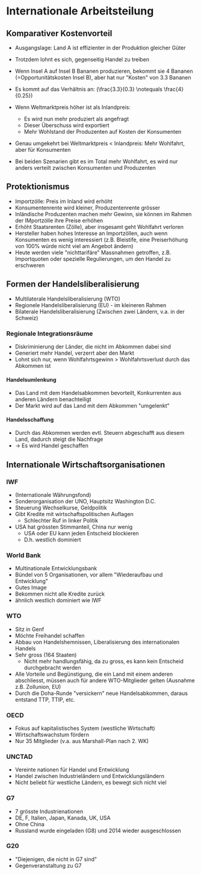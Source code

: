 # Internationale Arbeitsteilung

## Komparativer Kostenvorteil
- Ausgangslage: Land A ist effizienter in der Produktion gleicher Güter
- Trotzdem lohnt es sich, gegenseitig Handel zu treiben
- Wenn Insel A auf Insel B Bananen produzieren, bekommt sie 4 Bananen (=Opportunitätskosten Insel B), aber hat nur "Kosten" von 3.3 Bananen
- Es kommt auf das Verhältnis an: \(\frac{3.3}{0.3} \notequals \frac{4}{0.25}\)

- Wenn Weltmarktpreis höher ist als Inlandpreis:
    - Es wird nun mehr produziert als angefragt
    - Dieser Überschuss wird exportiert
    - Mehr Wohlstand der Produzenten auf Kosten der Konsumenten
- Genau umgekehrt bei Weltmarktpreis < Inlandpreis: Mehr Wohlfahrt, aber für Konsumenten
- Bei beiden Szenarien gibt es im Total mehr Wohlfahrt, es wird nur anders verteilt zwischen Konsumenten und Produzenten

## Protektionismus
- Importzölle: Preis im Inland wird erhöht
- Konsumentenrente wird kleiner, Produzentenrente grösser
- Inländische Produzenten machen mehr Gewinn, sie können im Rahmen der IMportzölle ihre Preise erhöhen
- Erhöht Staatsrenten (Zölle), aber insgesamt geht Wohlfahrt verloren
- Hersteller haben hohes Interesse an Importzöllen, auch wenn Konsumenten es wenig interessiert (z.B. Bleistife, eine Preiserhöhung von 100% würde nicht viel am Angebot ändern)
- Heute werden viele "nichttarifäre" Massnahmen getroffen, z.B. Importquoten oder spezielle Regulierungen, um den Handel zu erschweren

## Formen der Handelsliberalisierung
- Multilaterale Handelsliberalisierung (WTO)
- Regionele Handelsliberalisierung (EU) - im kleineren Rahmen
- Bilaterale Handelsliberalisierung (Zwischen zwei Ländern, v.a. in der Schweiz)

### Regionale Integrationsräume
- Diskriminierung der Länder, die nicht im Abkommen dabei sind
- Generiert mehr Handel, verzerrt aber den Markt
- Lohnt sich nur, wenn Wohlfahrtsgewinn > Wohlfahrtsverlust durch das Abkommen ist

#### Handelsumlenkung
- Das Land mit dem Handelsabkommen bevorteilt, Konkurrenten aus anderen Ländern benachteiligt
- Der Markt wird auf das Land mit dem Abkommen "umgelenkt"

#### Handelsschaffung
- Durch das Abkommen werden evtl. Steuern abgeschafft aus diesem Land, dadurch steigt die Nachfrage
- -> Es wird Handel geschaffen

## Internationale Wirtschaftsorganisationen

### IWF
- (Internationale Währungsfond)
- Sonderorganisation der UNO, Hauptsitz Washington D.C.
- Steuerung Wechselkurse, Geldpolitik
- Gibt Kredite mit wirtschaftspolitischen Auflagen
    - Schlechter Ruf in linker Politik
- USA hat grössten Stimmanteil, China nur wenig
    - USA oder EU kann jeden Entscheid blockieren
    - D.h. westlich dominiert

### World Bank
- Multinationale Entwicklungsbank
- Bündel von 5 Organisationen, vor allem "Wiederaufbau und Entwicklung"
- Gutes Image
- Bekommen nicht alle Kredite zurück
- ähnlich westlich dominiert wie IWF

### WTO
- Sitz in Genf
- Möchte Freihandel schaffen
- Abbau von Handelshemnissen, Liberalisierung des internationalen Handels
- Sehr gross (164 Staaten)
    - Nicht mehr handlungsfähig, da zu gross, es kann kein Entscheid durchgebracht werden
- Alle Vorteile und Begünstigung, die ein Land mit einem anderen abschliesst, müssen auch für andere WTO-Mitglieder gelten (Ausnahme z.B. Zollunion, EU)
- Durch die Doha-Runde "versickern" neue Handelsabkommen, daraus entstand TTP, TTIP, etc.

### OECD
- Fokus auf kapitalistisches System (westliche Wirtschaft)
- Wirtschaftswachstum fördern
- Nur 35 Mitglieder (v.a. aus Marshall-Plan nach 2. WK)

### UNCTAD
- Vereinte nationen für Handel und Entwicklung
- Handel zwischen Industrieländern und Entwicklungsländern
- Nicht beliebt für westliche Ländern, es bewegt sich nicht viel

### G7
- 7 grösste Industrienationen
- DE, F, Italien, Japan, Kanada, UK, USA
- Ohne China
- Russland wurde eingeladen (G8) und 2014 wieder ausgeschlossen

### G20
- "Diejenigen, die nicht in G7 sind"
- Gegenveranstaltung zu G7
